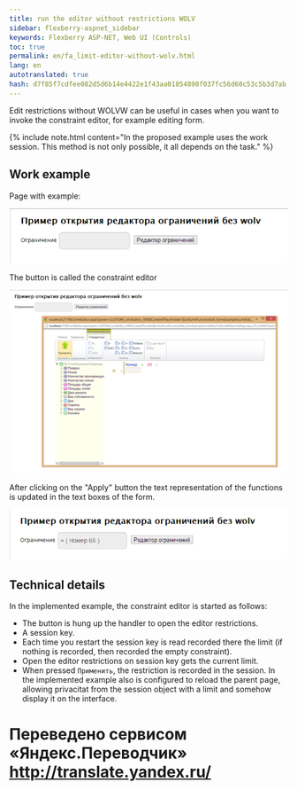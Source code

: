 ```yaml
--- 
title: run the editor without restrictions WOLV 
sidebar: flexberry-aspnet_sidebar 
keywords: Flexberry ASP-NET, Web UI (Controls) 
toc: true 
permalink: en/fa_limit-editor-without-wolv.html 
lang: en 
autotranslated: true 
hash: d7f85f7cdfee082d5d6b14e4422e1f43aa01854898f037fc56d60c53c5b3d7ab 
--- 
```


Edit restrictions without WOLVW can be useful in cases when you want to invoke the constraint editor, for example editing form. 

{% include note.html content="In the proposed example uses the work session. This method is not only possible, it all depends on the task." %} 

## Work example 

Page with example: 

![](/images/pages/products/flexberry-aspnet/controls/limit-editor/limit-editor-without-wolv1.png) 

The button is called the constraint editor 

![](/images/pages/products/flexberry-aspnet/controls/limit-editor/limit-editor-without-wolv2.png) 

After clicking on the "Apply" button the text representation of the functions is updated in the text boxes of the form. 

![](/images/pages/products/flexberry-aspnet/controls/limit-editor/limit-editor-without-wolv3.png) 


## Technical details 

In the implemented example, the constraint editor is started as follows: 

* The button is hung up the handler to open the editor restrictions. 
* A session key. 
* Each time you restart the session key is read recorded there the limit (if nothing is recorded, then recorded the empty constraint). 
* Open the editor restrictions on session key gets the current limit. 
* When pressed `Применить`, the restriction is recorded in the session. In the implemented example also is configured to reload the parent page, allowing privacitat from the session object with a limit and somehow display it on the interface. 



 # Переведено сервисом «Яндекс.Переводчик» http://translate.yandex.ru/